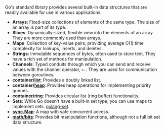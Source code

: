Go's standard library provides several built-in data structures that are readily available for use in various applications.

- **Arrays**: Fixed-size collections of elements of the same type. The size of an array is part of its type.
- **Slices**: Dynamically-sized, flexible view into the elements of an array. They are more commonly used than arrays.
- **Maps**: Collection of key-value pairs, providing average O(1) time complexity for lookups, inserts, and deletes.
- **Strings**: Immutable sequences of bytes, often used to store text. They have a rich set of methods for manipulation.
- **Channels**: Typed conduits through which you can send and receive values with the channel operator, `<-`. They are used for communication between goroutines.
- **container/[list](https://pkg.go.dev/container/list)**: Provides a doubly linked list.
- **container/[heap](https://pkg.go.dev/container/heap@go1.22.5)**: Provides heap operations for implementing priority queues.
- **container/[ring](https://pkg.go.dev/container/ring@go1.22.5)**: Provides circular list (ring buffer) functionality.
- **Sets**: While Go doesn't have a built-in set type, you can use maps to implement sets. [golang-set](https://github.com/avelino/awesome-go?tab=readme-ov-file#sets).
- **[sync.Map](https://pkg.go.dev/sync#Map)**: A map with safe concurrent access.
- **[math/bits](math/bits)**: Provides bit manipulation functions, although not a full bit set data structure.

